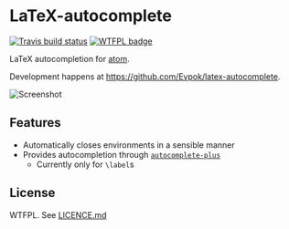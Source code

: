 # LaTeX-autocomplete

[![Travis build status](https://travis-ci.org/Evpok/latex-autocomplete.svg?branch=master)](https://travis-ci.org/Evpok/latex-autocomplete)
[![WTFPL badge](http://www.wtfpl.net/wp-content/uploads/2012/12/wtfpl-badge-4.png)](http://www.wtfpl.net/)

LaTeX autocompletion for [atom](http://atom.io).

Development happens at https://github.com/Evpok/latex-autocomplete.

![Screenshot](https://cdn.rawgit.com/Evpok/latex-autocomplete/master/doc/shot.gif)

## Features
  - Automatically closes environments in a sensible manner
  - Provides autocompletion through [`autocomplete-plus`](https://atom.io/packages/autocomplete-plus)
    - Currently only for `\label`s

## License
WTFPL. See [LICENCE.md](https://cdn.rawgit.com/Evpok/latex-autocomplete/master/LICENCE.md)
